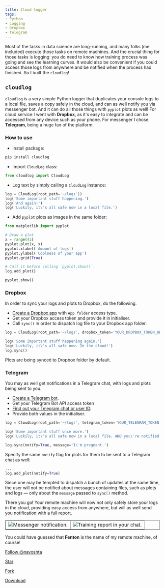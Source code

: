 ```yaml
---
title: Cloud logger
tags:
- Python
- Logging
- Dropbox
- Telegram
---
```


Most of the tasks in data science are long-running, and many folks (me included) execute those tasks on remote machines. And the crucial thing for those tasks is logging: you do need to know how training process was going and see the learning curves. It would also be convenient if you could access those logs from anywhere and be notified when the process had finished. So I built the `cloudlog`!<!--more-->

## `cloudlog`
`cloudlog` is a very simple Python logger that duplicates your console logs to a local file, saves a copy safely in the cloud, and can as well notify you via messenger bot. And it can do all those things with `pyplot` plots as well! For cloud service I went with **Dropbox**, as it's easy to integrate and can be accessed from any device such as your phone. For messenger I chose **Telegram**, being a huge fan of the platform.

### How to use


* Install package: 
  
```bash
pip install cloudlog
```

* Import `CloudLog` class:

```python
from cloudlog import CloudLog
```

* Log text by simply calling a `CloudLog` instance:

```python
log = CloudLog(root_path='~/logs'))
log('Some important stuff happening.')
log('And again!')
log('Luckily, it\'s all safe now in a local file.')
```

* Add `pyplot` plots as images in the same folder:

```python
from matplotlib import pyplot

# Draw a plot
x = range(42)
pyplot.plot(x, x)
pyplot.xlabel('Amount of logs')
pyplot.ylabel('Coolness of your app')
pyplot.grid(True)

# Call it before calling `pyplot.show()`.
log.add_plot()

pyplot.show()
```

### Dropbox
In order to sync your logs and plots to Dropbox, do the following. 

* [Create a Dropbox app](https://www.dropbox.com/developers/apps/create) with `App folder` access type.
* Get your Dropbox access token and provide it in initialiser.
* Call `sync()` in order to dispatch log file to your Dropbox app folder.

```python
log = CloudLog(root_path='~/logs', dropbox_token='YOUR_DROPBOX_TOKEN_HERE')

log('Some important stuff happening again.')
log('Luckily, it\'s all safe now. In the cloud!')
log.sync()
```

Plots are being synced to Dropbox folder by default.

### Telegram
You may as well get notifications in a Telegram chat, with logs and plots being sent to you.

* [Create a Telegram bot](https://core.telegram.org/bots#creating-a-new-bot).
* Get your Telegram Bot API access token
* [Find out your Telegram chat or user ID](http://stackoverflow.com/a/32777943/300131).
* Provide both values in the initialiser.

```python
log = CloudLog(root_path='~/logs', telegram_token='YOUR_TELEGRAM_TOKEN', telegram_chat_id='CHAT_ID')

log('Some important stuff once more.')
log('Luckily, it\'s all safe now in a local file. AND you\'re notified — how cool is that?')

log.sync(notify=True, message='I\'m pregnant.')
```

Specify the same `notify` flag for plots for them to be sent to a Telegram chat as well:

```python
...
log.add_plot(notify=True)
```

Since one may be tempted to dispatch a bunch of updates at the same time, the user will not be notified about messages containing files, such as plots and logs — only about the `message` passed to `sync()` method.

There you go! Your remote machine will now not only safely store your logs in the cloud, providing easy access from anywhere, but will as well send you notification with a full report.

<table border="">
  <tr>
    <td><img src="{{ base_path }}/images/posts/cloudlog_screenshot_1.jpg_" alt="Messenger notification."></td>
    <td><img src="{{ base_path }}/images/posts/cloudlog_screenshot_2.jpg_" alt="Training report in your chat."></td>
  </tr>
</table>

You could have guessed that **Fenton** is the name of my remote machine, of course!

<!-- Place this tag where you want the button to render. -->
<a class="github-button" href="https://github.com/navoshta" data-style="mega" data-count-href="/navoshta/followers" data-count-api="/users/navoshta#followers" data-count-aria-label="# followers on GitHub" aria-label="Follow @navoshta on GitHub">Follow @navoshta</a>
<!-- Place this tag where you want the button to render. -->
<a class="github-button" href="https://github.com/navoshta/cloudlog" data-icon="octicon-star" data-style="mega" data-count-href="/navoshta/cloudlog/stargazers" data-count-api="/repos/navoshta/cloudlog#stargazers_count" data-count-aria-label="# stargazers on GitHub" aria-label="Star navoshta/cloudlog on GitHub">Star</a>
<!-- Place this tag where you want the button to render. -->
<a class="github-button" href="https://github.com/navoshta/cloudlog/fork" data-icon="octicon-repo-forked" data-style="mega" data-count-href="/navoshta/cloudlog/network" data-count-api="/repos/navoshta/cloudlog#forks_count" data-count-aria-label="# forks on GitHub" aria-label="Fork navoshta/cloudlog on GitHub">Fork</a>
<!-- Place this tag where you want the button to render. -->
<a class="github-button" href="https://github.com/navoshta/cloudlog/archive/master.zip" data-icon="octicon-cloud-download" data-style="mega" aria-label="Download navoshta/cloudlog on GitHub">Download</a>

<!-- Place this tag in your head or just before your close body tag. -->
<script async defer src="https://buttons.github.io/buttons.js"></script>



